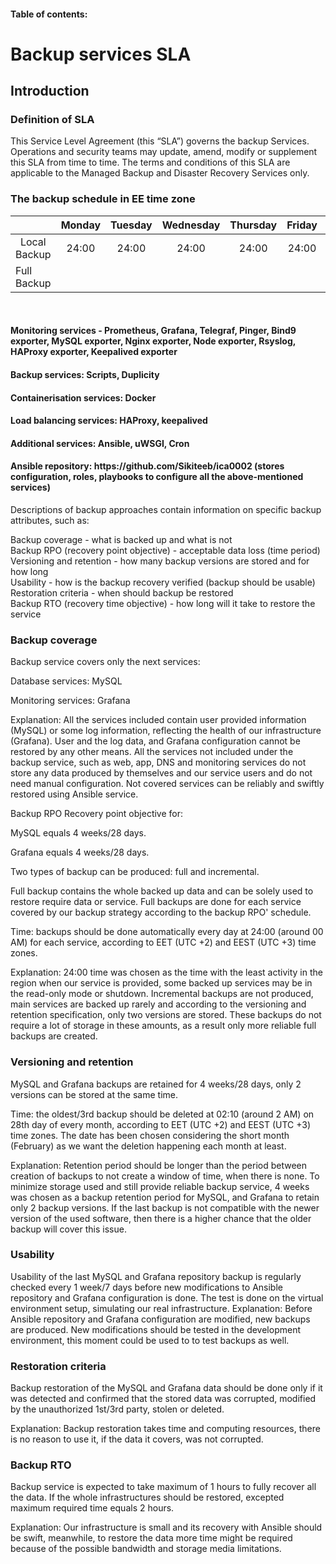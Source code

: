 <h4>Table of contents: </h4>


<h1>Backup services SLA </h1>

<h2>Introduction </h2>

<h3>Definition of SLA </h3>
This Service Level Agreement (this “SLA”) governs the backup Services. Operations and security teams may update, amend, modify or supplement this SLA from time to time. The terms and conditions of this SLA are applicable to the Managed Backup and Disaster Recovery Services only.

<h3> The backup schedule in EE time zone </h3>

<table class="GeneratedTable">
  <thead>
    <tr>
      <th></th>
      <th><center>Monday</center></th>
      <th><center>Tuesday</center></th>
      <th><center>Wednesday</center></th>
      <th><center>Thursday</center></th>
      <th><center>Friday</center></th>
      <th><center>Saturday</center></th>
      <th><center>Sunday</center></th>
    </tr>
  </thead>
  <tbody>
    <tr>
      <td><center>Local Backup</center></td>
      <td><center>24:00</center></td>
      <td><center>24:00</center></td>
      <td><center>24:00</center></td>
      <td><center>24:00</center></td>
      <td><center>24:00</center></td>
      <td><center>24:00</center></td>
      <td><center>24:00</center></td>
    </tr>
    <tr>
      <td>Full Backup</td>
      <td></td>
      <td></td>
      <td></td>
      <td></td>
      <td></td>
      <td></td>
      <td><center>24:00</center></td>
  </tbody>
</table>

<br>
<h4>Monitoring services - Prometheus, Grafana, Telegraf, Pinger, Bind9 exporter, MySQL exporter, Nginx exporter, Node exporter, Rsyslog, 
  HAProxy exporter, Keepalived exporter</h4>

<h4>Backup services: Scripts, Duplicity</h4>

<h4>Containerisation services: Docker</h4>

<h4>Load balancing services: HAProxy, keepalived</h4>

<h4>Additional services: Ansible, uWSGI, Cron</h4>

<h4>Ansible repository: https://github.com/Sikiteeb/ica0002 (stores configuration, roles, playbooks to configure all the above-mentioned services)</h4>

Descriptions of backup approaches contain information on specific backup attributes, such as:

Backup coverage - what is backed up and what is not <br>
Backup RPO (recovery point objective) - acceptable data loss (time period)<br>
Versioning and retention - how many backup versions are stored and for how long<br>
Usability - how is the backup recovery verified (backup should be usable)<br>
Restoration criteria - when should backup be restored<br>
Backup RTO (recovery time objective) - how long will it take to restore the service<br>


<h3>Backup coverage</h3>

Backup service covers only the next services:

Database services: MySQL

Monitoring services: Grafana

Explanation:
All the services included contain user provided information (MySQL) or some log information, reflecting the health of our infrastructure (Grafana). User and the log data, and Grafana configuration cannot be restored by any other means.
All the services not included under the backup service, such as web, app, DNS and monitoring services do not store any data produced by themselves and our service users and do not need manual configuration. Not covered services can be reliably and swiftly restored using Ansible service.

Backup RPO
Recovery point objective for:

MySQL equals 4 weeks/28 days.

Grafana equals 4 weeks/28 days.

Two types of backup can be produced: full and incremental.


Full backup contains the whole backed up data and can be solely used to restore require data or service. Full backups are done for each service covered by our backup strategy according to the backup RPO' schedule.

Time: backups should be done automatically every day at 24:00 (around 00 AM) for each service, according to EET (UTC +2) and EEST (UTC +3) time zones.

Explanation:
24:00 time was chosen as the time with the least activity in the region when our service is provided, some backed up services may be in the read-only mode or shutdown.
Incremental backups are not produced, main services are backed up rarely and according to the versioning and retention specification, only two versions are stored. These backups do not require a lot of storage in these amounts, as a result only more reliable full backups are created.

<h3>Versioning and retention</h3>

MySQL and Grafana backups are retained for 4 weeks/28 days, only 2 versions can be stored at the same time.

Time: the oldest/3rd backup should be deleted at 02:10 (around 2 AM) on 28th day of every month, according to EET (UTC +2) and EEST (UTC +3) time zones. The date has been chosen considering the short month (February) as we want the deletion happening each month at least.

Explanation:
Retention period should be longer than the period between creation of backups to not create a window of time, when there is none. To minimize storage used and still provide reliable backup service, 4 weeks was chosen as a backup retention period for MySQL, and Grafana to retain only 2 backup versions. If the last backup is not compatible with the newer version of the used software, then there is a higher chance that the older backup will cover this issue.

<h3>Usability</h3>
Usability of the last MySQL and Grafana repository backup is regularly checked every 1 week/7 days before new modifications to Ansible repository and Grafana configuration is done. The test is done on the virtual environment setup, simulating our real infrastructure.
Explanation:
Before Ansible repository and Grafana configuration are modified, new backups are produced. New modifications should be tested in the development environment, this moment could be used to to test backups as well.

<h3>Restoration criteria</h3>

Backup restoration of the MySQL and Grafana data should be done only if it was detected and confirmed that the stored data was corrupted, modified by the unauthorized 1st/3rd party, stolen or deleted.

Explanation:
Backup restoration takes time and computing resources, there is no reason to use it, if the data it covers, was not corrupted.

<h3>Backup RTO</h3>

Backup service is expected to take maximum of 1 hours to fully recover all the data.
If the whole infrastructures should be restored, excepted maximum required time equals 2 hours.

Explanation:
Our infrastructure is small and its recovery with Ansible should be swift, meanwhile, to restore the data more time might be required because of the possible bandwidth and storage media limitations.

